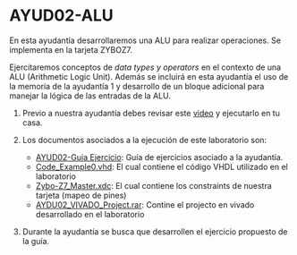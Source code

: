 # AYUD02-ALU
En esta ayudantía desarrollaremos una ALU para realizar operaciones. Se implementa en la tarjeta ZYBOZ7.

Ejercitaremos conceptos de *data types y operators* en el contexto de una ALU (Arithmetic Logic Unit). Además se incluirá en esta ayudantía el uso de la memoria de la ayudantía 1 y desarrollo de un bloque adicional para manejar la lógica de las entradas de la ALU.

1. Previo a nuestra ayudantía debes revisar este [video]() y ejecutarlo en tu casa.

2. Los documentos asociados a la ejecución de este laboratorio son:
    * [AYUD02-Guia Ejercicio]():  Guía de ejercicios asociado a la ayudantía. 
    * [Code_Example0.vhd](): El cual contiene el código VHDL utilizado en el laboratorio    
    * [Zybo-Z7_Master.xdc]():  El cual contiene los constraints de nuestra tarjeta (mapeo de pines)    
    * [AYDU02_VIVADO_Project.rar]():  Contine el projecto en vivado desarrollado en el laboratorio    
   
3. Durante la ayudantía se busca que desarrollen el ejercicio propuesto de la guía.
